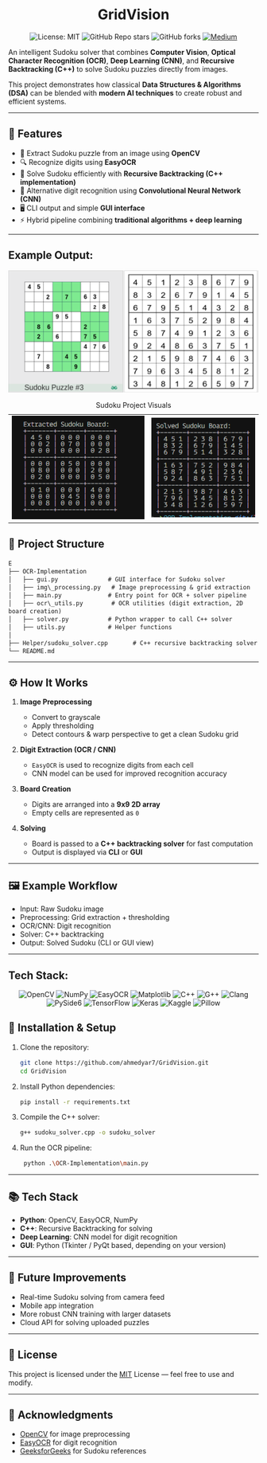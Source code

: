<h1 align="center" >GridVision</h1>

<p align="center">
  <img src="https://img.shields.io/badge/License-MIT-red.svg" alt="License: MIT">
  <img src="https://img.shields.io/github/stars/ahmedyar7/GridVision?style=social" alt="GitHub Repo stars">
  <img src="https://img.shields.io/github/forks/ahmedyar7/GridVision?style=social" alt="GitHub forks">
  <a href="https://medium.com/@ahmedyar7/from-pixels-to-solutions-an-intelligent-sudoku-solver-ddefe5709ca6" target="_blank">
    <img src="https://img.shields.io/badge/Medium-%23000000.svg?logo=medium&logoColor=white" alt="Medium" />
 </a>
</p>

An intelligent Sudoku solver that combines **Computer Vision**, **Optical Character Recognition (OCR)**, **Deep Learning (CNN)**, and **Recursive Backtracking (C++)** to solve Sudoku puzzles directly from images.

This project demonstrates how classical **Data Structures & Algorithms (DSA)** can be blended with **modern AI techniques** to create robust and efficient systems.

---

## 🚀 Features

- 📸 Extract Sudoku puzzle from an image using **OpenCV**
- 🔍 Recognize digits using **EasyOCR**
- 🧮 Solve Sudoku efficiently with **Recursive Backtracking (C++ implementation)**
- 🤖 Alternative digit recognition using **Convolutional Neural Network (CNN)**
- 🖥️ CLI output and simple **GUI interface**
- ⚡ Hybrid pipeline combining **traditional algorithms + deep learning**

---

## Example Output:

![alt text](assets/imagess.png)

<table>
    <caption>Sudoku Project Visuals</caption>
    <tr>
      <td>
        <div class="square">
          <img src="assets/image.png" alt="Image 1">
        </div>
      </td>
      <td>
        <div class="square">
          <img src="assets/image-1.png" alt="Image 2">
        </div>
      </td>
    </tr>
  </table>

## 📂 Project Structure

```
E
├── OCR-Implementation
│   ├── gui.py              # GUI interface for Sudoku solver
│   ├── img\_processing.py   # Image preprocessing & grid extraction
│   ├── main.py             # Entry point for OCR + solver pipeline
│   ├── ocr\_utils.py        # OCR utilities (digit extraction, 2D board creation)
│   ├── solver.py           # Python wrapper to call C++ solver
│   ├── utils.py            # Helper functions
│
├── Helper/sudoku_solver.cpp       # C++ recursive backtracking solver
└── README.md

```

---

## ⚙️ How It Works

1. **Image Preprocessing**

   - Convert to grayscale
   - Apply thresholding
   - Detect contours & warp perspective to get a clean Sudoku grid

2. **Digit Extraction (OCR / CNN)**

   - `EasyOCR` is used to recognize digits from each cell
   - CNN model can be used for improved recognition accuracy

3. **Board Creation**

   - Digits are arranged into a **9x9 2D array**
   - Empty cells are represented as `0`

4. **Solving**
   - Board is passed to a **C++ backtracking solver** for fast computation
   - Output is displayed via **CLI** or **GUI**

---

## 🖼️ Example Workflow

- Input: Raw Sudoku image
- Preprocessing: Grid extraction + thresholding
- OCR/CNN: Digit recognition
- Solver: C++ backtracking
- Output: Solved Sudoku (CLI or GUI view)

---

## Tech Stack:

<div align="center">

  <img src="https://img.shields.io/badge/OpenCV-5C3EE8?logo=opencv&logoColor=white" alt="OpenCV">
  <img src="https://img.shields.io/badge/NumPy-4DABCF?logo=numpy&logoColor=white" alt="NumPy">
  <img src="https://img.shields.io/badge/EasyOCR-FFB300?logo=openai&logoColor=white" alt="EasyOCR">
  <img src="https://img.shields.io/badge/Matplotlib-11557C?logo=plotly&logoColor=white" alt="Matplotlib">
  <img src="https://img.shields.io/badge/C++-00599C?logo=cplusplus&logoColor=white" alt="C++">
  <img src="https://img.shields.io/badge/G++-F34B7D?logo=gnu&logoColor=white" alt="G++">
  <img src="https://img.shields.io/badge/Clang-262D3A?logo=llvm&logoColor=white" alt="Clang">
  <img src="https://img.shields.io/badge/PySide6-41CD52?logo=qt&logoColor=white" alt="PySide6">
  <img src="https://img.shields.io/badge/TensorFlow-FF6F00?logo=tensorflow&logoColor=white" alt="TensorFlow">
  <img src="https://img.shields.io/badge/Keras-D00000?logo=keras&logoColor=white" alt="Keras">
  <img src="https://img.shields.io/badge/Kaggle-20BEFF?logo=kaggle&logoColor=white" alt="Kaggle">
  <img src="https://img.shields.io/badge/Pillow-3670A0?logo=python&logoColor=white" alt="Pillow">

</div>

## 🔧 Installation & Setup

1. Clone the repository:

   ```bash
   git clone https://github.com/ahmedyar7/GridVision.git
   cd GridVision
   ```

2. Install Python dependencies:

   ```bash
   pip install -r requirements.txt
   ```

3. Compile the C++ solver:

   ```bash
   g++ sudoku_solver.cpp -o sudoku_solver
   ```

4. Run the OCR pipeline:

   ```bash
    python .\OCR-Implementation\main.py
   ```

---

## 📚 Tech Stack

- **Python**: OpenCV, EasyOCR, NumPy
- **C++**: Recursive Backtracking for solving
- **Deep Learning**: CNN model for digit recognition
- **GUI**: Python (Tkinter / PyQt based, depending on your version)

---

## 🎯 Future Improvements

- Real-time Sudoku solving from camera feed
- Mobile app integration
- More robust CNN training with larger datasets
- Cloud API for solving uploaded puzzles

---

## 📝 License

This project is licensed under the [MIT](./LICENSE) License — feel free to use and modify.

---

## 🙌 Acknowledgments

- [OpenCV](https://opencv.org/) for image preprocessing
- [EasyOCR](https://github.com/JaidedAI/EasyOCR) for digit recognition
- [GeeksforGeeks](https://www.geeksforgeeks.org/) for Sudoku references
